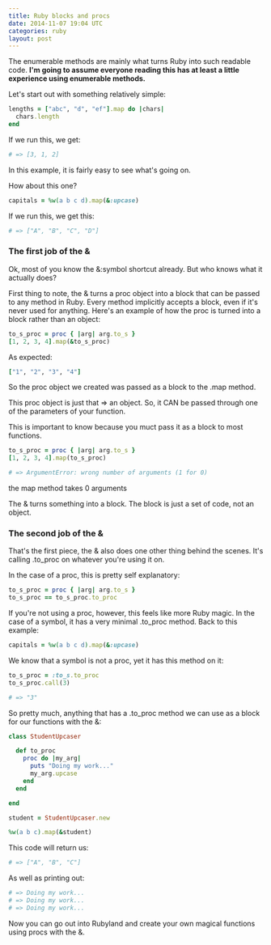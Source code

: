 ```yaml
---
title: Ruby blocks and procs
date: 2014-11-07 19:04 UTC
categories: ruby
layout: post
---
```

The enumerable methods are mainly what turns Ruby into such readable code. **I'm going to assume everyone reading this has at least a little experience using enumerable methods.**

Let's start out with something relatively simple:

```ruby
lengths = ["abc", "d", "ef"].map do |chars|
  chars.length
end
```

If we run this, we get:

```ruby
# => [3, 1, 2]
```

In this example, it is fairly easy to see what's going on.

How about this one?

```ruby
capitals = %w(a b c d).map(&:upcase)
```

If we run this, we get this:

```ruby
# => ["A", "B", "C", "D"]
```

### The first job of the &

Ok, most of you know the &:symbol shortcut already.
But who knows what it actually does?

First thing to note, the & turns a proc object into a block that can be passed to any method in Ruby.
Every method implicitly accepts a block, even if it's never used for anything.
Here's an example of how the proc is turned into a block rather than an object:

```ruby
to_s_proc = proc { |arg| arg.to_s }
[1, 2, 3, 4].map(&to_s_proc)
```

As expected:

```ruby
["1", "2", "3", "4"]
```

So the proc object we created was passed as a block to the .map method.

This proc object is just that => an object. So, it CAN be passed through one of the parameters of your function.

This is important to know because you muct pass it as a block to most functions.

```ruby
to_s_proc = proc { |arg| arg.to_s }
[1, 2, 3, 4].map(to_s_proc)

# => ArgumentError: wrong number of arguments (1 for 0)
```
the map method takes 0 arguments

The & turns something into a block. The block is just a set of code, not an object.

### The second job of the &

That's the first piece, the & also does one other thing behind the scenes.
It's calling .to_proc on whatever you're using it on.

In the case of a proc, this is pretty self explanatory:

```ruby
to_s_proc = proc { |arg| arg.to_s }
to_s_proc == to_s_proc.to_proc
```

If you're not using a proc, however, this feels like more Ruby magic.
In the case of a symbol, it has a very minimal .to_proc method.
Back to this example:

```ruby
capitals = %w(a b c d).map(&:upcase)
```
We know that a symbol is not a proc, yet it has this method on it:

```ruby
to_s_proc = :to_s.to_proc
to_s_proc.call(3)

# => "3"
```

So pretty much, anything that has a .to_proc method we can use as a block for our functions with the &:

```ruby
class StudentUpcaser

  def to_proc
    proc do |my_arg|
      puts "Doing my work..."
      my_arg.upcase
    end
  end

end

student = StudentUpcaser.new

%w(a b c).map(&student)
```

This code will return us:

```ruby
# => ["A", "B", "C"]
```

As well as printing out:

```ruby
# => Doing my work...
# => Doing my work...
# => Doing my work...
```

Now you can go out into Rubyland and create your own magical functions using procs with the &.
